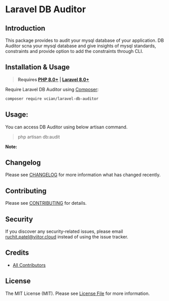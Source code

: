# Laravel DB Auditor


## Introduction

This package provides to audit your mysql database of your application.
DB Auditor scna your mysql database and give insights of mysql standards, constraints and provide option to add the constraints through CLI.

## Installation & Usage

> **Requires [PHP 8.0+](https://php.net/releases/) | [Laravel 8.0+](https://laravel.com/docs/8.x)**

Require Laravel DB Auditor  using [Composer](https://getcomposer.org):

```bash
composer require vcian/laravel-db-auditor
```
## Usage:

You can access DB Auditor using below artisan command.

> php artisan db:audit

**Note:**

## Changelog

Please see [CHANGELOG](CHANGELOG.md) for more information what has changed recently.

## Contributing

Please see [CONTRIBUTING](CONTRIBUTING.md) for details.

## Security

If you discover any security-related issues, please email ruchit.patel@viitor.cloud instead of using the issue tracker.

## Credits

- [All Contributors](../../contributors)

## License

The MIT License (MIT). Please see [License File](LICENSE.md) for more information.
